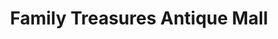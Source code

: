 ---
title: "Family Treasures Antique Mall"
url: /broken-arrow/family-treasures-antique-mall/
shop: Antiquitäten
---